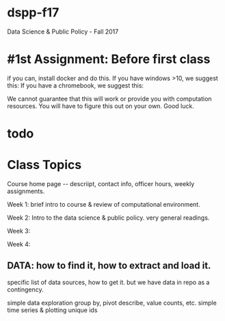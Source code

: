 # dspp-f17
Data Science &amp; Public Policy - Fall 2017

# #1st Assignment: Before first class
if you can, install docker and do this. 
If you have windows >10, we suggest this: 
If you have a chromebook, we suggest this: 

We cannot guarantee that this will work or provide you with computation resources.  You will have to figure this out on your own. Good luck. 

# todo 


# Class Topics

Course home page -- descriipt, contact info, officer hours, weekly assignments. 

Week 1: brief intro to course & review of computational environment.  

Week 2: Intro to the data science & public policy.  very general readings. 

Week 3: 

Week 4: 

## DATA: how to find it, how to extract and load it. 
specific list of data sources, how to get it. 
but we have data in repo as a contingency. 

simple data exploration
group by, pivot
describe, value counts, etc. 
simple time series & plotting
unique ids


## 


